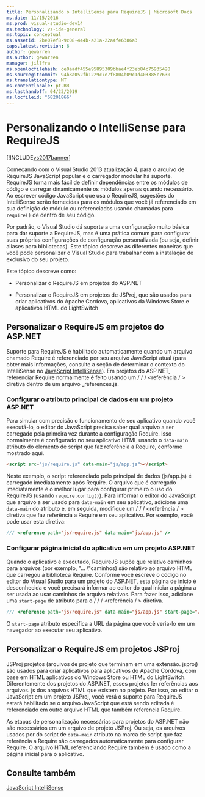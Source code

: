 ```yaml
---
title: Personalizando o IntelliSense para RequireJS | Microsoft Docs
ms.date: 11/15/2016
ms.prod: visual-studio-dev14
ms.technology: vs-ide-general
ms.topic: conceptual
ms.assetid: 2be07ef8-9c08-444b-a21a-22a4fe6386a3
caps.latest.revision: 6
author: gewarren
ms.author: gewarren
manager: jillfra
ms.openlocfilehash: ce0aadf455e95895309bbae4f23eb84c75935428
ms.sourcegitcommit: 94b3a052fb1229c7e7f8804b09c1d403385c7630
ms.translationtype: MT
ms.contentlocale: pt-BR
ms.lasthandoff: 04/23/2019
ms.locfileid: "68201866"
---
```

# <a name="customizing-intellisense-for-requirejs"></a>Personalizando o IntelliSense para RequireJS
[!INCLUDE[vs2017banner](../includes/vs2017banner.md)]

Começando com o Visual Studio 2013 atualização 4, para o arquivo de RequireJS JavaScript popular e o carregador modular há suporte. RequireJS torna mais fácil de definir dependências entre os módulos de código e carregar dinamicamente os módulos apenas quando necessário. Ao escrever código JavaScript que usa o RequireJS, sugestões do IntelliSense serão fornecidas para os módulos que você já referenciado em sua definição de módulo ou referenciados usando chamadas para `require()` de dentro de seu código.  
  
 Por padrão, o Visual Studio dá suporte a uma configuração muito básica para dar suporte a RequireJS, mas é uma prática comum para configurar suas próprias configurações de configuração personalizada (ou seja, definir aliases para bibliotecas). Este tópico descreve as diferentes maneiras que você pode personalizar o Visual Studio para trabalhar com a instalação de exclusivo do seu projeto.  
  
 Este tópico descreve como:  
  
- Personalizar o RequireJS em projetos do ASP.NET  
  
- Personalizar o RequireJS em projetos de JSProj, que são usados para criar aplicativos do Apache Cordova, aplicativos da Windows Store e aplicativos HTML do LightSwitch  
  
## <a name="customize-requirejs-in-aspnet-projects"></a>Personalizar o RequireJS em projetos do ASP.NET  
 Suporte para RequireJS é habilitado automaticamente quando um arquivo chamado Require é referenciado por seu arquivo JavaScript atual (para obter mais informações, consulte a seção de determinar o contexto do IntelliSense no [JavaScript IntelliSense](../ide/javascript-intellisense.md)). Em projetos do ASP.NET, referenciar Require normalmente é feito usando um / / / \<referência / > diretiva dentro de um arquivo _references.js.  
  
### <a name="configure-the-data-main-attribute-in-an-aspnet-project"></a>Configurar o atributo principal de dados em um projeto ASP.NET  
 Para simular com precisão o funcionamento de seu aplicativo quando você executá-lo, o editor do JavaScript precisa saber qual arquivo a ser carregado pela primeira vez durante a configuração Require. Isso normalmente é configurado no seu aplicativo HTML usando o `data-main` atributo do elemento de script que faz referência a Require, conforme mostrado aqui.  
  
```html  
<script src="js/require.js" data-main="js/app.js"></script>  
```  
  
 Neste exemplo, o script referenciado pelo principal de dados (js/app.js) é carregado imediatamente após Require. O arquivo que é carregado imediatamente é o melhor lugar para configurar primeiro o uso do RequireJS (usando `require.config()`). Para informar o editor do JavaScript que arquivo a ser usado para `data-main` em seu aplicativo, adicione uma `data-main` do atributo e, em seguida, modifique um / / / \<referência / > diretiva que faz referência a Require em seu aplicativo. Por exemplo, você pode usar esta diretiva:  
  
```javascript  
/// <reference path="js/require.js" data-main="js/app.js" />  
```  
  
### <a name="configure-the-application-start-page-in-an-aspnet-project"></a>Configurar página inicial do aplicativo em um projeto ASP.NET  
 Quando o aplicativo é executado, RequireJS supõe que relativo caminhos para arquivos (por exemplo, "... \\"caminhos) são relativo ao arquivo HTML que carregou a biblioteca Require. Conforme você escreve o código no editor do Visual Studio para um projeto do ASP.NET, esta página de início é desconhecida e você precisará informar ao editor do qual iniciar a página a ser usada ao usar caminhos de arquivo relativos. Para fazer isso, adicione uma `start-page` de atributo para o / / / \<referência / > diretiva.  
  
```javascript  
/// <reference path="js/require.js" data-main="js/app.js" start-page="/app/index.html" />  
```  
  
 O `start-page` atributo especifica a URL da página que você veria-lo em um navegador ao executar seu aplicativo.  
  
## <a name="customize-requirejs-in-jsproj-projects"></a>Personalizar o RequireJS em projetos JSProj  
 JSProj projetos (arquivos de projeto que terminam em uma extensão. jsproj) são usados para criar aplicativos para aplicativos do Apache Cordova, com base em HTML aplicativos do Windows Store ou HTML do LightSwitch. Diferentemente dos projetos do ASP.NET, esses projetos ler referências aos arquivos. js dos arquivos HTML que existem no projeto. Por isso, ao editar o JavaScript em um projeto JSProj, você verá o suporte para RequireJS estará habilitado se o arquivo JavaScript que está sendo editada é referenciado em outro arquivo HTML que também referencia Require.  
  
 As etapas de personalização necessárias para projetos do ASP.NET não são necessários em um arquivo de projeto JSProj. Ou seja, os arquivos usados por do script de `data-main` atributo na marca de script que faz referência a Require são carregados automaticamente para configurar Require. O arquivo HTML referenciando Require também é usado como a página inicial para o aplicativo.  
  
## <a name="see-also"></a>Consulte também  
 [JavaScript IntelliSense](../ide/javascript-intellisense.md)
